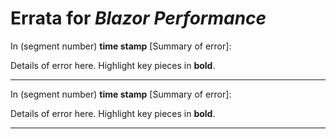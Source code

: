 # Errata for *Blazor Performance*

In (segment number) **time stamp** [Summary of error]:
 
Details of error here. Highlight key pieces in **bold**.

***

In (segment number) **time stamp** [Summary of error]:
 
Details of error here. Highlight key pieces in **bold**.

***